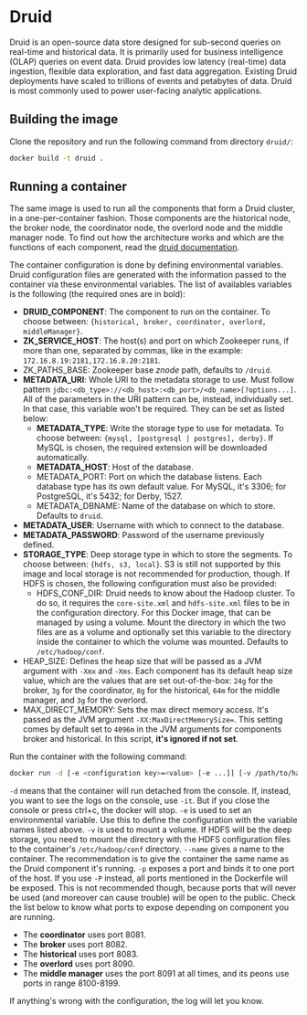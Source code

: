 # Druid

Druid is an open-source data store designed for sub-second queries on real-time and historical data. It is primarily used for business intelligence (OLAP) queries on event data. Druid provides low latency (real-time) data ingestion, flexible data exploration, and fast data aggregation. Existing Druid deployments have scaled to trillions of events and petabytes of data. Druid is most commonly used to power user-facing analytic applications.

## Building the image

Clone the repository and run the following command from directory `druid/`:

```bash
docker build -t druid .
```

## Running a container

The same image is used to run all the components that form a Druid cluster, in a one-per-container fashion. Those components are the historical node, the broker node, the coordinator node, the overlord node and the middle manager node. To find out how the architecture works and which are the functions of each component, read the [druid documentation](http://druid.io/docs/0.11.0/design/design.html).

The container configuration is done by defining environmental variables. Druid configuration files are generated with the information passed to the container via these environmental variables. The list of availables variables is the following (the required ones are in bold):

* __DRUID_COMPONENT__: The component to run on the container. To choose between: `{historical, broker, coordinator, overlord, middleManager}`.
* __ZK_SERVICE_HOST__: The host(s) and port on which Zookeeper runs, if more than one, separated by commas, like in the example: `172.16.8.19:2181,172.16.8.20:2181`.
* ZK_PATHS_BASE: Zookeeper base _znode_ path, defaults to `/druid`.
* __METADATA_URI__: Whole URI to the metadata storage to use. Must follow pattern `jdbc:<db_type>://<db_host>:<db_port>/<db_name>[?options...]`. All of the parameters in the URI pattern can be, instead, individually set. In that case, this variable won't be required. They can be set as listed below:
  * __METADATA_TYPE__: Write the storage type to use for metadata. To choose between: `{mysql, [postgresql | postgres], derby}`. If MySQL is chosen, the required extension will be downloaded automatically.
  * __METADATA_HOST__: Host of the database.
  * METADATA_PORT: Port on which the database listens. Each database type has its own default value. For MySQL, it's 3306; for PostgreSQL, it's 5432; for Derby, 1527.
  * METADATA_DBNAME: Name of the database on which to store. Defaults to `druid`.
* __METADATA_USER__: Username with which to connect to the database.
* __METADATA_PASSWORD__: Password of the username previously defined.
* __STORAGE_TYPE__: Deep storage type in which to store the segments. To choose between: `{hdfs, s3, local}`. S3 is still not supported by this image and local storage is not recommended for production, though. If HDFS is chosen, the following configuration must also be provided:
  * HDFS_CONF_DIR: Druid needs to know about the Hadoop cluster. To do so, it requires the `core-site.xml` and `hdfs-site.xml` files to be in the configuration directory. For this Docker image, that can be managed by using a volume. Mount the directory in which the two files are as a volume and optionally set this variable to the directory inside the container to which the volume was mounted. Defaults to `/etc/hadoop/conf`.
* HEAP_SIZE: Defines the heap size that will be passed as a JVM argument with `-Xmx` and `-Xms`. Each component has its default heap size value, which are the values that are set out-of-the-box: `24g` for the broker, `3g` for the coordinator, `8g` for the historical, `64m` for the middle manager, and `3g` for the overlord.
* MAX_DIRECT_MEMORY: Sets the max direct memory access. It's passed as the JVM argument `-XX:MaxDirectMemorySize=`. This setting comes by default set to `4096m` in the JVM arguments for components broker and historical. In this script, __it's ignored if not set__.

Run the container with the following command:

```bash
docker run -d [-e <configuration key>=<value> [-e ...]] [-v /path/to/hadoop/conf:/etc/hadoop/conf] --name <container name> -p <host port>:<component port> druid
```

`-d` means that the container will run detached from the console. If, instead, you want to see the logs on the console, use `-it`. But if you close the console or press ctrl+c, the docker will stop.
`-e` is used to set an environmental variable. Use this to define the configuration with the variable names listed above.
`-v` is used to mount a volume. If HDFS will be the deep storage, you need to mount the directory with the HDFS configuration files to the container's `/etc/hadoop/conf` directory.
`--name` gives a name to the container. The recommendation is to give the container the same name as the Druid component it's running.
`-p` exposes a port and binds it to one port of the host. If you use `-P` instead, all ports mentioned in the Dockerfile will be exposed. This is not recommended though, because ports that will never be used (and moreover can cause trouble) will be open to the public. Check the list below to know what ports to expose depending on component you are running.
* The __coordinator__ uses port 8081.
* The __broker__ uses port 8082.
* The __historical__ uses port 8083.
* The __overlord__ uses port 8090.
* The __middle manager__ uses the port 8091 at all times, and its peons use ports in range 8100-8199.

If anything's wrong with the configuration, the log will let you know.


